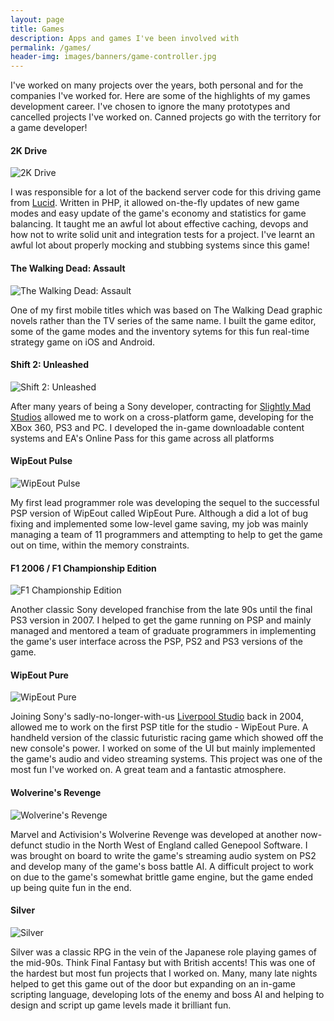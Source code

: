 ```yaml
---
layout: page
title: Games
description: Apps and games I've been involved with
permalink: /games/
header-img: images/banners/game-controller.jpg
---
```


I've worked on many projects over the years, both personal and for the companies I've worked for. Here are some of the highlights of my games development career. I've chosen to ignore the many prototypes and cancelled projects I've worked on. Canned projects go with the territory for a game developer!

#### 2K Drive

![2K Drive](/images/games/2k-drive-568x568.jpg)

I was responsible for a lot of the backend server code for this driving game from [Lucid](http://www.lucidgames.co.uk/). Written in PHP, it allowed on-the-fly updates of new game modes and easy update of the game's economy and statistics for game balancing. It taught me an awful lot about effective caching, devops and how not to write solid unit and integration tests for a project. I've learnt an awful lot about properly mocking and stubbing systems since this game!

#### The Walking Dead: Assault

![The Walking Dead: Assault](/images/games/walking-dead-assault-568x568.jpg)

One of my first mobile titles which was based on The Walking Dead graphic novels rather than the TV series of the same name. I built the game editor, some of the game modes and the inventory sytems for this fun real-time strategy game on iOS and Android.

#### Shift 2: Unleashed

![Shift 2: Unleashed](/images/games/shift2-unleashed-640x360.jpg)

After many years of being a Sony developer, contracting for [Slightly Mad Studios](http://www.slightlymadstudios.com/) allowed me to work on a cross-platform game, developing for the XBox 360, PS3 and PC. I developed the in-game downloadable content systems and EA's Online Pass for this game across all platforms

#### WipEout Pulse

![WipEout Pulse](/images/games/wipeout-pulse-480x272.jpg)

My first lead programmer role was developing the sequel to the successful PSP version of WipEout called WipEout Pure. Although a did a lot of bug fixing and implemented some low-level game saving, my job was mainly managing a team of 11 programmers and attempting to help to get the game out on time, within the memory constraints.

#### F1 2006 / F1 Championship Edition

![F1 Championship Edition](/images/games/f1-championship-edition-640x360.jpg)

Another classic Sony developed franchise from the late 90s until the final PS3 version in 2007. I helped to get the game running on PSP and mainly managed and mentored a team of graduate programmers in implementing the game's user interface across the PSP, PS2 and PS3 versions of the game.

#### WipEout Pure

![WipEout Pure](/images/games/wipeout-pure-480x272.jpg)

Joining Sony's sadly-no-longer-with-us [Liverpool Studio](http://www.worldwidestudios.net/) back in 2004, allowed me to work on the first PSP title for the studio - WipEout Pure. A handheld version of the classic futuristic racing game which showed off the new console's power. I worked on some of the UI but mainly implemented the game's audio and video streaming systems. This project was one of the most fun I've worked on. A great team and a fantastic atmosphere.

#### Wolverine's Revenge

![Wolverine's Revenge](/images/games/wolverines-revenge-512x384.jpg)

Marvel and Activision's Wolverine Revenge was developed at another now-defunct studio in the North West of England called Genepool Software. I was brought on board to write the game's streaming audio system on PS2 and develop many of the game's boss battle AI. A difficult project to work on due to the game's somewhat brittle game engine, but the game ended up being quite fun in the end.

#### Silver

![Silver](/images/games/silver-640x480.jpg)

Silver was a classic RPG in the vein of the Japanese role playing games of the mid-90s. Think Final Fantasy but with British accents! This was one of the hardest but most fun projects that I worked on. Many, many late nights helped to get this game out of the door but expanding on an in-game scripting language, developing lots of the enemy and boss AI and helping to design and script up game levels made it brilliant fun.

